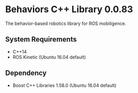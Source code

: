 # Behaviors C++ Library 0.0.83

The behavior-based robotics library for ROS mobiligence.

## System Requirements

- C++14
- ROS Kinetic (Ubuntu 16.04 default)

## Dependency

- Boost C++ Libraries 1.58.0 (Ubuntu 16.04 default)

